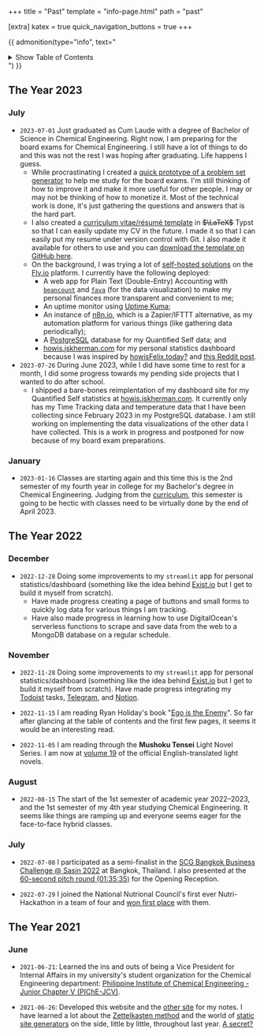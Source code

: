 +++
title = "Past"
template = "info-page.html"
path = "past"

[extra]
katex = true
quick_navigation_buttons = true
+++

{{ admonition(type="info", text="<details><summary>Show Table of Contents</summary><!-- toc --></details>") }}


## The Year 2023

### July

+ `2023-07-01` Just graduated as Cum Laude with a degree of Bachelor of Science in Chemical Engineering. Right now, I am preparing for the board exams for Chemical Engineering. I still have a lot of things to do and this was not the rest I was hoping after graduating. Life happens I guess.
  + While procrastinating I created a [quick prototype of a problem set generator](https://github.com/jskherman/che-pset) to help me study for the board exams. I'm still thinking of how to improve it and make it more useful for other people. I may or may not be thinking of how to monetize it. Most of the technical work is done, it's just gathering the questions and answers that is the hard part.
  + I also created a [curriculum vitae/résumé template](https://go.jskherman.com/cv) in ~~$\LaTeX$~~ Typst so that I can easily update my CV in the future. I made it so that I can easily put my resume under version control with Git. I also made it available for others to use and you can [download the template on GitHub here](https://github.com/jskherman/cv.typ).
  + On the background, I was trying a lot of [self-hosted solutions](/blog/self-hosting-is-hard) on the [Fly.io](https://fly.io) platform. I currently have the following deployed:
    + A web app for Plain Text (Double-Entry) Accounting with [`beancount`](https://beancount.github.io/) and [`fava`](https://beancount.github.io/fava/) (for the data visualization) to make my personal finances more transparent and convenient to me;
    + An uptime monitor using [Uptime Kuma](https://github.com/louislam/uptime-kuma);
    + An instance of [n8n.io](https://n8n.io/), which is a Zapier/IFTTT alternative, as my automation platform for various things (like gathering data periodically);
    + A [PostgreSQL](https://postgresql.org/) database for my Quantified Self data; and
    + [howis.jskherman.com](https://howis.jskherman.com/) for my personal statistics dashboard because I was inspired by [howisFelix.today?](https://howisfelix.today/) and [this Reddit post](https://www.reddit.com/r/dataisbeautiful/comments/101hvnv/oc_i_tracked_every_hour_of_my_life_for_5_years/).
+ `2023-07-26` During June 2023, while I did have some time to rest for a month, I did some progress towards my pending side projects that I wanted to do after school.
  + I shipped a bare-bones reimplentation of my dashboard site for my Quantified Self statistics at [howis.jskherman.com](https://howis.jskherman.com). It currently only has my Time Tracking data and temperature data that I have been collecting since February 2023 in my PostgreSQL database. I am still working on implementing the data visualizations of the other data I have collected. This is a work in progress and postponed for now because of my board exam preparations.

### January

+ `2023-01-16` Classes are starting again and this time this is the 2nd semester of my fourth year in college for my Bachelor's degree in Chemical Engineering. Judging from the [curriculum](https://buchemengg.wixsite.com/buchedept/downloads#:~:text=BSChE%20Curriculum%202018%2D19%20(For%201st%20and%202nd%20Years)), this semester is going to be hectic with classes need to be virtually done by the end of April 2023.

## The Year 2022

### December

+ `2022-12-28` Doing some improvements to my `streamlit` app for personal statistics/dashboard (something like the idea behind [Exist.io](https://exist.io/) but I get to build it myself from scratch).
  + Have made progress creating a page of buttons and small forms to quickly log data for various things I am tracking.
  + Have also made progress in learning how to use DigitalOcean's serverless functions to scrape and save data from the web to a MongoDB database on a regular schedule.

### November

+ `2022-11-28` Doing some improvements to my `streamlit` app for personal statistics/dashboard (something like the idea behind [Exist.io](https://exist.io/) but I get to build it myself from scratch). Have made progress integrating my [Todoist](https://todoist.com) tasks, [Telegram](https://telegram.org/), and [Notion](https://www.notion.so/).

+ `2022-11-15` I am reading Ryan Holiday's book "[Ego is the Enemy](https://g.co/kgs/dv44rZ)". So far after glancing at the table of contents and the first few pages, it seems it would be an interesting read.

+ `2022-11-05` I am reading through the **Mushoku Tensei** Light Novel Series. I am now at [volume 19](https://g.co/kgs/SS4fm1) of the official English-translated light novels.

### August

+ `2022-08-15` The start of the 1st semester of academic year 2022–2023, and the 1st semester of my 4th year studying Chemical Engineering. It seems like things are ramping up and everyone seems eager for the face-to-face hybrid classes.

### July

+ `2022-07-08` I participated as a semi-finalist in the [SCG Bangkok Business Challenge @ Sasin 2022](https://bbc.sasin.edu/2022) at Bangkok, Thailand. I also presented at the [60-second pitch round (01:35:35)](https://www.facebook.com/bangkokbusinesschallenge/videos/435526435096048) for the Opening Reception.

+ `2022-07-29` I joined the National Nutrional Council's first ever Nutri-Hackathon in a team of four and [won first place](https://www.facebook.com/photo.php?fbid=426822102808547) with them.

## The Year 2021

### June

+ `2021-06-21`: Learned the ins and outs of being a Vice President for Internal Affairs in my university's student organization for the Chemical Engineering department: [Philippine Institute of Chemical Engineering - Junior Chapter V (PIChE-JCV)](https://www.facebook.com/PIChEJCV/).

+ `2021-06-26`: Developed this website and the [other site](https://notes.jskherman.com) for my notes. I have learned a lot about the [Zettelkasten method](https://zettelkasten.de/) and the world of [static site generators](https://jamstack.org/generators/) on the side, little by little, throughout last year. [A secret?](https://jsk-umami--analytics.herokuapp.com/)
